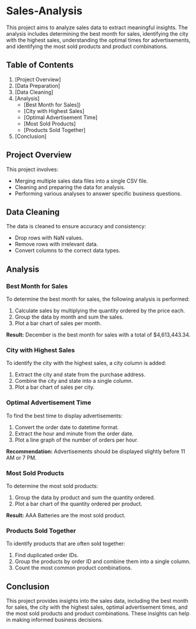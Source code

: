 # Sales-Analysis

This project aims to analyze sales data to extract meaningful insights. The analysis includes determining the best month for sales, identifying the city with the highest sales, understanding the optimal times for advertisements, and identifying the most sold products and product combinations.

## Table of Contents
1. [Project Overview]
2. [Data Preparation]
3. [Data Cleaning]
4. [Analysis]
    - [Best Month for Sales])
    - [City with Highest Sales]
    - [Optimal Advertisement Time]
    - [Most Sold Products]
    - [Products Sold Together]
5. [Conclusion]

## Project Overview

This project involves:
- Merging multiple sales data files into a single CSV file.
- Cleaning and preparing the data for analysis.
- Performing various analyses to answer specific business questions.



## Data Cleaning
The data is cleaned to ensure accuracy and consistency:

- Drop rows with NaN values.
- Remove rows with irrelevant data.
- Convert columns to the correct data types.

## Analysis

### Best Month for Sales
To determine the best month for sales, the following analysis is performed:

1. Calculate sales by multiplying the quantity ordered by the price each.
2. Group the data by month and sum the sales.
3. Plot a bar chart of sales per month.

**Result:** December is the best month for sales with a total of $4,613,443.34.

### City with Highest Sales
To identify the city with the highest sales, a city column is added:

1. Extract the city and state from the purchase address.
2. Combine the city and state into a single column.
3. Plot a bar chart of sales per city.

### Optimal Advertisement Time
To find the best time to display advertisements:

1. Convert the order date to datetime format.
2. Extract the hour and minute from the order date.
3. Plot a line graph of the number of orders per hour.

**Recommendation:** Advertisements should be displayed slightly before 11 AM or 7 PM.

### Most Sold Products
To determine the most sold products:

1. Group the data by product and sum the quantity ordered.
2. Plot a bar chart of the quantity ordered per product.

**Result:** AAA Batteries are the most sold product.

### Products Sold Together
To identify products that are often sold together:

1. Find duplicated order IDs.
2. Group the products by order ID and combine them into a single column.
3. Count the most common product combinations.

## Conclusion
This project provides insights into the sales data, including the best month for sales, the city with the highest sales, optimal advertisement times, and the most sold products and product combinations. These insights can help in making informed business decisions.
